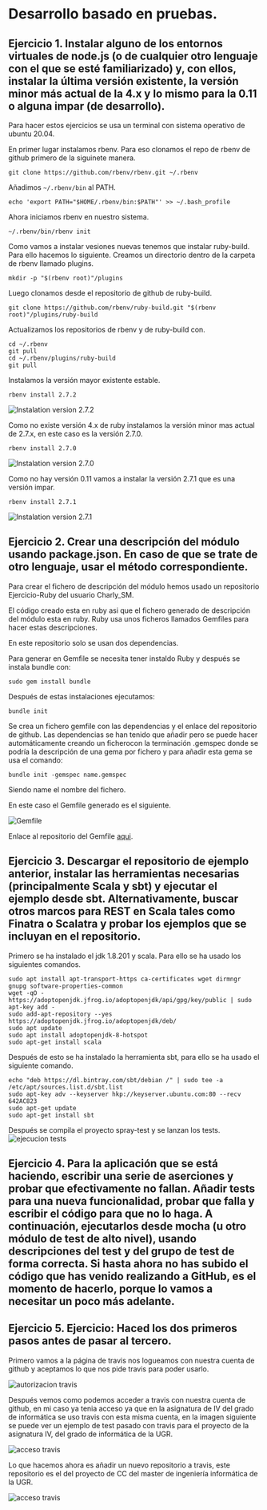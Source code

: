 # Desarrollo basado en pruebas.

## Ejercicio 1. Instalar alguno de los entornos virtuales de node.js (o de cualquier otro lenguaje con el que se esté familiarizado) y, con ellos, instalar la última versión existente, la versión minor más actual de la 4.x y lo mismo para la 0.11 o alguna impar (de desarrollo).

Para hacer estos ejercicios se usa un terminal con sistema operativo de ubuntu 20.04.

En primer lugar instalamos rbenv. Para eso clonamos el repo de rbenv de github primero de la siguinete manera.
```
git clone https://github.com/rbenv/rbenv.git ~/.rbenv
```

Añadimos ```~/.rbenv/bin``` al PATH.

```
echo 'export PATH="$HOME/.rbenv/bin:$PATH"' >> ~/.bash_profile
```
Ahora iniciamos rbenv en nuestro sistema.

```
~/.rbenv/bin/rbenv init
```

Como vamos a instalar vesiones nuevas tenemos que instalar ruby-build. Para ello hacemos lo siguiente.
Creamos un directorio dentro de la carpeta de rbenv llamado plugins.

```
mkdir -p "$(rbenv root)"/plugins
```

Luego clonamos desde el repositorio de github de ruby-build.

```
git clone https://github.com/rbenv/ruby-build.git "$(rbenv root)"/plugins/ruby-build
```

Actualizamos los repositorios de rbenv y de ruby-build con.

```
cd ~/.rbenv
git pull
cd ~/.rbenv/plugins/ruby-build
git pull
```

Instalamos la versión mayor existente estable.

```
rbenv install 2.7.2
```

![Instalation version 2.7.2](https://github.com/CharlySM/EjerciciosCC2021/blob/main/tema2/img/installingRuby-2.7.2.PNG)

Como no existe versión 4.x de ruby instalamos la versión minor mas actual de 2.7.x, en este caso es la versión 2.7.0.
```
rbenv install 2.7.0
```

![Instalation version 2.7.0](https://github.com/CharlySM/EjerciciosCC2021/blob/main/tema2/img/installingRuby-2.7.0.PNG)

Como no hay versión 0.11 vamos a instalar la versión 2.7.1 que es una versión impar.

```
rbenv install 2.7.1
```
![Instalation version 2.7.1](https://github.com/CharlySM/EjerciciosCC2021/blob/main/tema2/img/installingRuby-2.7.1.PNG)

## Ejercicio 2. Crear una descripción del módulo usando package.json. En caso de que se trate de otro lenguaje, usar el método correspondiente.

Para crear el fichero de descripción del módulo hemos usado un repositorio Ejercicio-Ruby del usuario Charly_SM.

El código creado esta en ruby asi que el fichero generado de descripción del módulo esta en ruby. Ruby usa unos ficheros llamados Gemfiles para hacer estas descripciones.

En este repositorio solo se usan dos dependencias.

Para generar en Gemfile se necesita tener instaldo Ruby y después se instala bundle con:

```
sudo gem install bundle
```

Después de estas instalaciones ejecutamos:

```
bundle init
```

Se crea un fichero gemfile con las dependencias y el enlace del repositorio de github.
Las dependencias se han tenido que añadir pero se puede hacer automáticamente creando un ficherocon la terminación .gemspec donde se podría la descripción de una gema por fichero y para añadir esta gema se usa el comando:
```
bundle init -gemspec name.gemspec
```

Siendo name el nombre del fichero.

En este caso el Gemfile generado es el siguiente.

![Gemfile](https://github.com/CharlySM/EjerciciosCC2021/blob/main/tema2/img/Gemfile.PNG)

Enlace al repositorio del Gemfile [aqui](https://github.com/CharlySM/Ejercicio-Ruby).

## Ejercicio 3. Descargar el repositorio de ejemplo anterior, instalar las herramientas necesarias (principalmente Scala y sbt) y ejecutar el ejemplo desde sbt. Alternativamente, buscar otros marcos para REST en Scala tales como Finatra o Scalatra y probar los ejemplos que se incluyan en el repositorio.

Primero se ha instalado el jdk 1.8.201 y scala. Para ello se ha usado los siguientes comandos.
```
sudo apt install apt-transport-https ca-certificates wget dirmngr gnupg software-properties-common
wget -qO - https://adoptopenjdk.jfrog.io/adoptopenjdk/api/gpg/key/public | sudo apt-key add -
sudo add-apt-repository --yes https://adoptopenjdk.jfrog.io/adoptopenjdk/deb/
sudo apt update
sudo apt install adoptopenjdk-8-hotspot
sudo apt-get install scala
```

Después de esto se ha instalado la herramienta sbt, para ello se ha usado el siguiente comando.

```
echo "deb https://dl.bintray.com/sbt/debian /" | sudo tee -a /etc/apt/sources.list.d/sbt.list
sudo apt-key adv --keyserver hkp://keyserver.ubuntu.com:80 --recv 642AC823
sudo apt-get update
sudo apt-get install sbt
```

Después se compila el proyecto spray-test y se lanzan los tests.
![ejecucion tests](https://github.com/CharlySM/EjerciciosCC2021/blob/main/tema2/img/testSpray.PNG)

## Ejercicio 4. Para la aplicación que se está haciendo, escribir una serie de aserciones y probar que efectivamente no fallan. Añadir tests para una nueva funcionalidad, probar que falla y escribir el código para que no lo haga. A continuación, ejecutarlos desde mocha (u otro módulo de test de alto nivel), usando descripciones del test y del grupo de test de forma correcta. Si hasta ahora no has subido el código que has venido realizando a GitHub, es el momento de hacerlo, porque lo vamos a necesitar un poco más adelante.


## Ejercicio 5. Ejercicio: Haced los dos primeros pasos antes de pasar al tercero.

Primero vamos a la página de travis nos logueamos con nuestra cuenta de github y aceptamos lo que nos pide travis para poder usarlo.

![autorizacion travis](https://github.com/CharlySM/EjerciciosCC2021/blob/main/tema2/img/travis1.PNG)

Después vemos como podemos acceder a travis con nuestra cuenta de github, en mi caso ya tenia acceso ya que en la asignatura de IV del grado de informática se uso travis con esta misma cuenta, en la imagen siguiente se puede ver un ejemplo de test pasado con travis para el proyecto de la asignatura IV, del grado de informática de la UGR.

![acceso travis](https://github.com/CharlySM/EjerciciosCC2021/blob/main/tema2/img/travis2.PNG)

Lo que hacemos ahora es añadir un nuevo repositorio a travis, este repositorio es el del proyecto de CC del master de ingeniería informática de la UGR.

![acceso travis](https://github.com/CharlySM/EjerciciosCC2021/blob/main/tema2/img/travis3.PNG)
